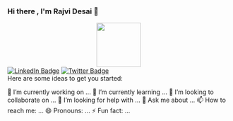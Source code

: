 ### Hi there , I'm **Rajvi Desai** 👋
<div align="center">
<img src="https://media.giphy.com/media/L1R1tvI9svkIWwpVYr/giphy.gif"  style="width: 100px; height:100px; ">
</div>

<div id="badges">
  <a href="https://www.linkedin.com/in/rajvidesai12/"><img src="https://img.shields.io/badge/LinkedIn-blue?style=for-the-badge&logo=linkedin&logoColor=white" alt="LinkedIn Badge"/></a>
  <a href="https://twitter.com/CuriousRajvi">  <img src="https://img.shields.io/badge/Twitter-blue?style=for-the-badge&logo=twitter&logoColor=white" alt="Twitter Badge"/></a>
</div>
Here are some ideas to get you started:

🔭 I’m currently working on ...
🌱 I’m currently learning ...
👯 I’m looking to collaborate on ...
🤔 I’m looking for help with ...
💬 Ask me about ...
📫 How to reach me: ...
😄 Pronouns: ...
⚡ Fun fact: ...
